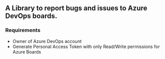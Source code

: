 ## A Library to report bugs and issues to Azure DevOps boards.
### Requirements
- Owner of Azure DevOps account
- Generate Personal Access Token with only Read/Write permissions for Azure Boards
